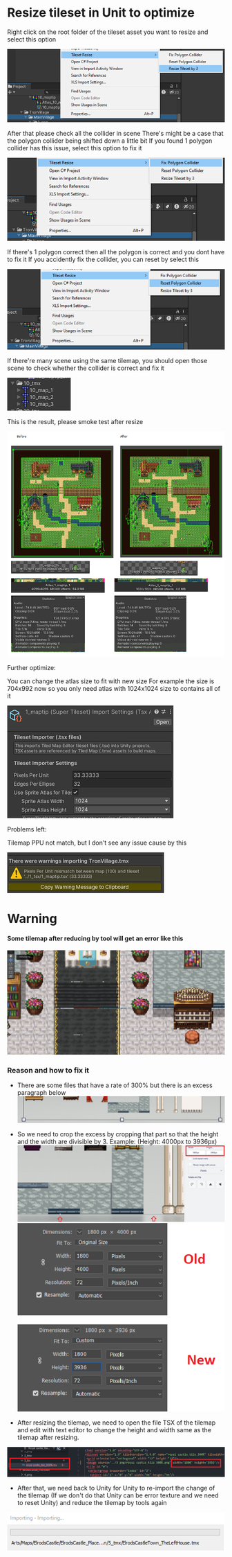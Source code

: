 # Resize tileset in Unit to optimize

Right click on the root folder of the tileset asset you want to resize and select this option

![How to resize](img/resize.png)

After that please check all the collider in scene
There's might be a case that the polygon collider being shifted down a little bit 
If you found 1 polygon collider has this issue, select this option to fix it

![How to fix collider](img/fixCollider.png)

If there's 1 polygon correct then all the polygon is correct and you dont have to fix it
If you accidently fix the collider, you can reset by select this

![How to reset fix collider](img/resetfixCollider.png)

If there're many scene using the same tilemap, you should open those scene to check whether the collider is correct and fix it

![Multiple tilemap](img/multipleTimeMap.png)

This is the result, please smoke test after resize

![Result](img/result.png)

Further optimize:

You can change the atlas size to fit with new size
For example the size is 704x992 now so you only need atlas with 1024x1024 size to contains all of it 

![Change atlas size](img/atlasSize.png)


Problems left:

Tilemap PPU not match, but I don't see any issue cause by this

![Tilemap PPU not match](img/problem.png)

# Warning
#### Some tilemap after reducing by tool will get an error like this
![Error.](img/tilemapErrorAfterReduce.png)

### Reason and how to fix it
- There are some files that have a rate of 300% but there is an excess paragraph below
![Reason.](img/cropTilemap.png)

- So we need to crop the excess by cropping that part so that the height and the width are divisible by 3.
Example: (Height: 4000px to 3936px)
![Crop tilemap.](img/resizeTilemap.png)
![Crop tilemap.](img/tilemapAfterResize.png)


- After resizing the tilemap, we need to open the file TSX of the tilemap and edit with text editor to change the height and width same as the tilemap after resizing.

![Edit file tsx.](img/settingFileTSX.png)

- After that, we need back to Unity for Unity to re-import the change of the tilemap (If we don't do that Unity can be error texture and we need to reset Unity) and reduce the tilemap by tools again

![Re-import tilemap.](img/re-importInUnity.png)
